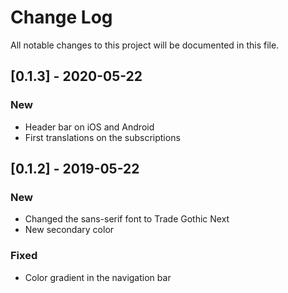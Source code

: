 # Change Log

All notable changes to this project will be documented in this file.

## [0.1.3] - 2020-05-22
### New
* Header bar on iOS and Android
* First translations on the subscriptions

## [0.1.2] - 2019-05-22
### New
* Changed the sans-serif font to Trade Gothic Next
* New secondary color

### Fixed
* Color gradient in the navigation bar

